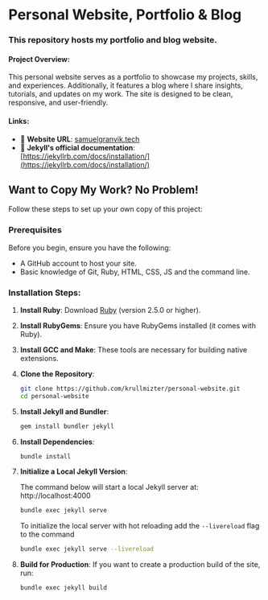 # Personal Website, Portfolio & Blog

### This repository hosts my portfolio and blog website.

#### Project Overview:

This personal website serves as a portfolio to showcase my projects, skills, and experiences. Additionally, it features a blog where I share insights, tutorials, and updates on my work. The site is designed to be clean, responsive, and user-friendly.

#### Links:

- 🔗 **Website URL**: [samuelgranvik.tech](https://www.samuelgranvik.tech/)
- 📖 **Jekyll's official documentation**: [https://jekyllrb.com/docs/installation/](https://jekyllrb.com/docs/installation/)

## Want to Copy My Work? No Problem!

Follow these steps to set up your own copy of this project:

### Prerequisites

Before you begin, ensure you have the following:

- A GitHub account to host your site.
- Basic knowledge of Git, Ruby, HTML, CSS, JS and the command line.

### Installation Steps:

1. **Install Ruby**: Download [Ruby](https://www.ruby-lang.org/en/documentation/installation/) (version 2.5.0 or higher).
2. **Install RubyGems**: Ensure you have RubyGems installed (it comes with Ruby).
3. **Install GCC and Make**: These tools are necessary for building native extensions.
4. **Clone the Repository**:

   ```sh
   git clone https://github.com/krullmizter/personal-website.git
   cd personal-website
   ```

5. **Install Jekyll and Bundler**:
   ```sh
   gem install bundler jekyll
   ```
6. **Install Dependencies**:
   ```sh
   bundle install
   ```
7. **Initialize a Local Jekyll Version**:

   The command below will start a local Jekyll server at: http://localhost:4000

   ```sh
   bundle exec jekyll serve
   ```

   To initialize the local server with hot reloading add the `--livereload` flag to the command

   ```sh
   bundle exec jekyll serve --livereload
   ```

8. **Build for Production**: If you want to create a production build of the site, run:
   ```sh
   bundle exec jekyll build
   ```
